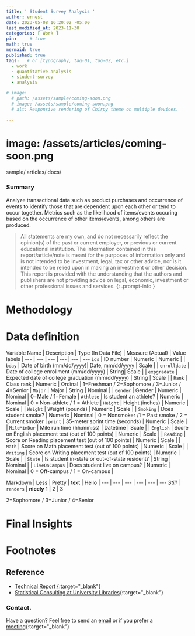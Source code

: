 ```yaml
---
title: ' Student Survey Analysis '
author: ernest
date: 2023-05-08 16:20:02 -05:00
last_modified_at: 2023-11-30
categories: [ Work ]
pin:     # true
math: true
mermaid: true
published: true
tags:   # or [typography, tag-01, tag-02, etc.]
  - work
  - quantitative-analysis
  - student-survey
  - analysis

# image: 
  # path: /assets/sample/coming-soon.png
  # image: /assets/sample/coming-soon.png
  # alt: Responsive rendering of Chirpy theme on multiple devices.

---
```




# image: /assets/articles/coming-soon.png

sample/
articles/
docs/



### Summary

Analyze transactional data such as product purchases and occurrence of events to identify those that are
dependent upon each other or tend to occur together. Metrics such as the likelihood of items/events occuring
based on the occurrence of other items/events, among others are produced.





> All statements are my own, and do not necessarily reflect the opinion(s) of the past or current employer, or previous or current educational institution. The information contained in this report/article/note is meant for the purposes of information only and is not intended to be investment, legal, tax or other advice, nor is it intended to be relied upon in making an investment or other decision. This report is provided with the understanding that the authors and publishers are not providing advice on legal, economic, investment or other professional issues and services.
{: .prompt-info }



# Methodology









# Data definition

<!-- 

| Variable Name | Description | Type (In Data File)| Measure (Actual)| Value labels | 
| ------------- |:--------:| :------: | :-----: | -----:|
| ids | ID number | Numeric | Numeric | d |
| bday | Date of birth (mm/dd/yyyy) | Date, mm/dd/yyyy | Scale |  |
| enrolldate | Date of college enrollment (mm/dd/yyyy) | String | Scale |  |
| expgradate | Expected date of college graduation (mm/dd/yyyy) | String | Scale |  |
| Rank | Class rank | Numeric | Ordinal | 1=Freshman
2=Sophomore
3=Junior
4=Senior |
| Major | Major | String | Nominal |  |
| Gender | Gender | Numeric | Nominal | 0=Male / 1=Female |
| Athlete | Is student an athlete? | Numeric | Nominal | 0 = Non-athlete / 1 = Athlete |
| Height | Height (inches) | Numeric | Scale |  |
| Weight | Weight (pounds) | Numeric | Scale |  |
| Smoking | Does student smoke? | Numeric | Nominal | 0 = Nonsmoker /1 = Past smoke / 2 = Current smoker |
| Sprint | 35-meter sprint time (seconds) | Numeric | Scale |  |
| MileMinDur | Mile run time (hh:mm:ss) | Datetime | Scale |  |
| English | Score on English placement test (out of 100 points) | Numeric | Scale |  |
| Reading | Score on Reading placement test (out of 100 points) | Numeric | Scale |  |
| Math | Score on Math placement test (out of 100 points) | Numeric | Scale |  |
| Writing | Score on Writing placement test (out of 100 points) | Numeric | Scale |  |
| State | Is student in-state or out-of-state resident? | String | Nominal |  |
| LiveOnCampus | Does student live on campus? | Numeric | Nominal | 0 = Off-campus / 1 = On-campus |
| HowCommute | How does student commute to campus? | Numeric| Nominal | 1 = Walk
2 = Bike
3 = Car
4 = Public transit
5 = Other |
| CommuteTime | How long does it take you to commute to campus? (minutes) | Numeric | Scale |  |
| SleepTime | About how many hours of sleep do you get per night? | Numeric | textScale |  |
| StudyTime | About how many hours per week do you study? | Numeric | Scale | n/a |


-->




Variable Name | Description | Type (In Data File) | Measure (Actual) | Value labels | 
--- | --- | --- | --- | --- | ---
`ids` | ID number | Numeric | Numeric |  | 
`bday` | Date of birth (mm/dd/yyyy)| Date, mm/dd/yyyy | Scale |  | 
`enrolldate` | Date of college enrollment (mm/dd/yyyy) | String| Scale |  | 
`expgradate` | Expected date of college graduation (mm/dd/yyyy) | String | Scale |  |
`Rank` | Class rank | Numeric | Ordinal | 1=Freshman / 2=Sophomore / 3=Junior / 4=Senior |
`Major` | Major | String | Nominal |  |
`Gender` | Gender | Numeric | Nominal | 0=Male / 1=Female |
`Athlete` | Is student an athlete? | Numeric | Nominal | 0 = Non-athlete / 1 = Athlete |
`Height` | Height (inches) | Numeric | Scale |  |
`Weight` | Weight (pounds) | Numeric | Scale |  |
`Smoking` | Does student smoke? | Numeric | Nominal | 0 = Nonsmoker /1 = Past smoke / 2 = Current smoker |
`print` | 35-meter sprint time (seconds) | Numeric | Scale |  |
`MileMinDur` | Mile run time (hh:mm:ss) | Datetime | Scale |  |
`English` | Score on English placement test (out of 100 points) | Numeric | Scale |  |
`Reading` | Score on Reading placement test (out of 100 points) | Numeric | Scale |  |
`Math` | Score on Math placement test (out of 100 points) | Numeric | Scale |  |
`Writing` | Score on Writing placement test (out of 100 points) | Numeric | Scale |  |
`State` | Is student in-state or out-of-state resident? | String | Nominal |  |
`LiveOnCampus` | Does student live on campus? | Numeric | Nominal | 0 = Off-campus / 1 = On-campus |







Markdown | Less | Pretty | text | Hello | 
--- | --- | --- | --- | --- | ---
*Still* | `renders` | **nicely**
1 | 2 | 3


2=Sophomore / 3=Junior / 4=Senior


# Final Insights












# Footnotes







## Reference

  - [ Technical Report ](/assets/docs/paper1.pdf){:target="_blank"}
  - [Statistical Consulting at University Libraries]( www.library.kent.edu/statconsulting ){:target="_blank"}







### Contact. 

Have a question? Feel free to send an [email](mailto:s.ernest@gmx.us) or if you prefer a [meeting]( https://calendly.com/s-earnest/30min ){:target="_blank"}



